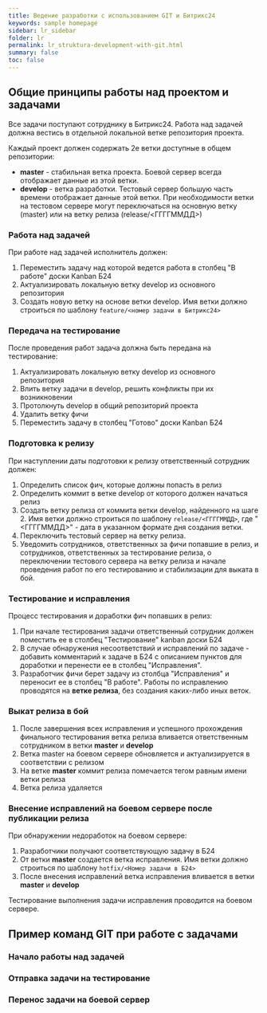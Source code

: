 ```yaml
---
title: Ведение разработки с использованием GIT и Битрикс24
keywords: sample homepage
sidebar: lr_sidebar
folder: lr
permalink: lr_struktura-development-with-git.html
summary: false
toc: false
---
```


## Общие принципы работы над проектом и задачами

Все задачи поступают сотруднику в Битрикс24. 
Работа над задачей должна вестись в отдельной локальной ветке репозитория проекта.

Каждый проект должен содержать 2е ветки доступные в общем репозитории:

  *  **master** - стабильная ветка проекта. Боевой сервер всегда отображает данные из этой ветки.
  *  **develop** - ветка разработки. Тестовый сервер большую часть времени отображает данные этой ветки. 
    При необходимости ветки на тестовом сервере могут переключаться на основную ветку (master) или на ветку релиза (release/<ГГГГММДД>)

### Работа над задачей

При работе над задачей исполнитель должен:
  
  1. Переместить задачу над которой ведется работа в столбец "В работе" доски Kanban Б24  
  2. Актуализировать локальную ветку develop из основного репозитория
  3. Создать новую ветку на основе ветки develop. Имя ветки должно строиться по шаблону ```feature/<номер задачи в Битрикс24>```  

### Передача на тестирование

После проведения работ задача должна быть передана на тестирование:

  1. Актуализировать локальную ветку develop из основного репозитория
  2. Влить ветку задачи в develop, решить конфликты при их возникновении
  3. Протолкнуть develop в общий репозиторий проекта
  4. Удалить ветку фичи
  5. Переместить задачу в столбец "Готово" доски Kanban Б24

### Подготовка к релизу

При наступлении даты подготовки к релизу ответственный сотрудник должен:

  1. Определить список фич, которые должны попасть в релиз
  2. Определить коммит в ветке develop от которого должен начаться релиз
  3. Создать ветку релиза от коммита ветки develop, найденного на шаге 2. Имя ветки должно строиться по шаблону ```release/<ГГГГММДД>```, где "<ГГГГММДД>" - дата в указанном формате дня создания ветки.
  4. Переключить тестовый сервер на ветку релиза.
  5. Уведомить сотрудников, ответственных за фичи попавшие в релиз, и сотрудников, ответственных за тестирование релиза, о переключении тестового сервера на ветку релиза и начале проведения работ по его тестированию и стабилизации для выката в бой.

### Тестирование и исправления

Процесс тестирования и доработки фич попавших в релиз:

  1. При начале тестирования задачи ответственный сотрудник должен поместить ее в столбец "Тестирование" kanban доски Б24
  2. В случае обнаружения несоответствий и исправлений по задаче - добавить комментарий к задаче в Б24 с описанием пунктов для доработки и перенести ее в столбец "Исправления".
  3. Разработчик фичи берет задачу из столбца "Исправления" и переносит ее в столбец "В работе". Работы по исправлению проводятся на **ветке релиза**, без создания каких-либо иных веток.
  
### Выкат релиза в бой

  1. После завершения всех исправления и успешного прохождения финального тестирования ветка релиза вливается ответственным сотрудником в ветки **master** и **develop**
  2. Ветка master на боевом сервере обновляется и актуализируется в соответствии с релизом
  3. На ветке **master** коммит релиза помечается тегом равным имени ветки релиза
  4. Ветка релиза удаляется
  
### Внесение исправлений на боевом сервере после публикации релиза

При обнаружении недоработок на боевом сервере: 

  1. Разработчики получают соответствующую задачу в Б24
  2. От ветки **master** создается ветка исправления. Имя ветки должно строиться по шаблону ```hotfix/<Номер задачи в Б24>```
  3. После внесения исправлений ветка исправления вливается в ветки **master** и **develop**

Тестирование выполнения задачи исправления проводится на боевом сервере.

## Пример команд GIT при работе с задачами

### Начало работы над задачей

### Отправка задачи на тестирование

### Перенос задачи на боевой сервер
